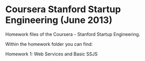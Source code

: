 Coursera Stanford Startup Engineering (June 2013)
=================================================

Homework files of the Coursera - Stanford Startup Engineering. 

Within the homework folder you can find:

Homework 1: Web Services and Basic SSJS
